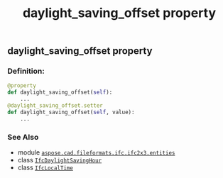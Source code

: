 ﻿---
title: daylight_saving_offset property
second_title: Aspose.CAD for Python via .NET API References
description: 
type: docs
weight: 40
url: /python-net/aspose.cad.fileformats.ifc.ifc2x3.entities/ifclocaltime/daylight_saving_offset/
is_root: false
---

## daylight_saving_offset property

### Definition:
```python
@property
def daylight_saving_offset(self):
    ...
@daylight_saving_offset.setter
def daylight_saving_offset(self, value):
    ...
```

### See Also
* module [`aspose.cad.fileformats.ifc.ifc2x3.entities`](../../)
* class [`IfcDaylightSavingHour`](/cad/python-net/aspose.cad.fileformats.ifc.ifc2x3.types/ifcdaylightsavinghour)
* class [`IfcLocalTime`](/cad/python-net/aspose.cad.fileformats.ifc.ifc2x3.entities/ifclocaltime)
